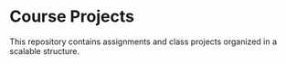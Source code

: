 # Course Projects

This repository contains assignments and class projects organized in a scalable structure.